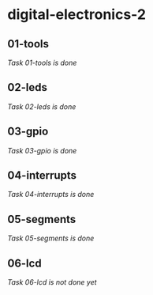# digital-electronics-2

## 01-tools

*Task 01-tools is done*

## 02-leds

*Task 02-leds is done*

## 03-gpio

*Task 03-gpio is done*

## 04-interrupts

*Task 04-interrupts is done*

## 05-segments

*Task 05-segments is done*

## 06-lcd

*Task 06-lcd is not done yet*
